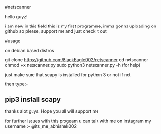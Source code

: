 #netscanner


hello guyz!
 
i am new in this field 
 this is my first programme, imma gonna uploading on github
so please, support me and just check it out 

#usage

on debian based distros

git clone https://github.com/BlackEagle002/netscanner
cd netscanner
chmod +x netscanner.py
sudo python3 netscanner.py -h (for help)


just make sure that scapy is installed for python 3 or not 
if not

then type:-

pip3 install scapy
------------------------------------------------------------

thanks alot guys. Hope you all will support me 

for further issues with this progeam u can talk with me on instagram
my username :- @its_me_abhishek002

